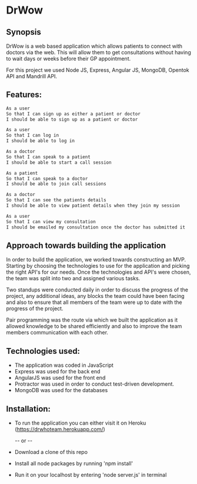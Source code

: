 DrWow
======================

Synopsis
-----

DrWow is a web based application which allows patients to connect with doctors via the web. This will allow them to get consultations without having to wait days or weeks before their GP appointment.

For this project we used Node JS, Express, Angular JS, MongoDB, Opentok API and Mandrill API.

Features:
-------

```sh
As a user
So that I can sign up as either a patient or doctor
I should be able to sign up as a patient or doctor

As a user
So that I can log in
I should be able to log in

As a doctor
So that I can speak to a patient
I should be able to start a call session

As a patient
So that I can speak to a doctor
I should be able to join call sessions

As a doctor
So that I can see the patients details
I should be able to view patient details when they join my session

As a user
So that I can view my consultation
I should be emailed my consultation once the doctor has submitted it
```

Approach towards building the application
--------------------------------------

In order to build the application, we worked towards constructing an MVP. Starting by choosing the technologies to use for the application and picking the right API's for our needs. Once the technologies and API's were chosen, the team was split into two and assigned various tasks.

Two standups were conducted daily in order to discuss the progress of the project, any additional ideas, any blocks the team could have been facing and also to ensure that all members of the team were up to date with the progress of the project.

Pair programming was the route via which we built the application as it allowed knowledge to be shared efficiently and also to improve the team members communication with each other.

Technologies used:
------
* The application was coded in JavaScript
* Express was used for the back end
* AngularJS was used for the front end
* Protractor was used in order to conduct test-driven development.
* MongoDB was used for the databases

Installation:
------

* To run the application you can either visit it on Heroku (https://drwhoteam.herokuapp.com/)

  -- or --

* Download a clone of this repo
* Install all node packages by running 'npm install'
* Run it on your localhost by entering 'node server.js' in terminal
